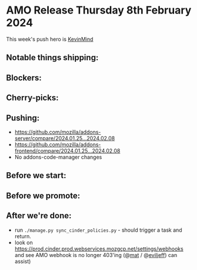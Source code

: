 # AMO Release Thursday 8th February 2024

This week's push hero is [KevinMind](https://github.com/KevinMind)

## Notable things shipping:

## Blockers:

## Cherry-picks:

## Pushing:

- https://github.com/mozilla/addons-server/compare/2024.01.25...2024.02.08
- https://github.com/mozilla/addons-frontend/compare/2024.01.25...2024.02.08
- No addons-code-manager changes

## Before we start:

## Before we promote:

## After we're done:
- run `./manage.py sync_cinder_policies.py` - should trigger a task and return.
- look on https://prod.cinder.prod.webservices.mozgcp.net/settings/webhooks and see AMO webhook is no longer 403'ing (@[mat](https://github.com/diox) / @[eviljeff](https://github.com/eviljeff)) can assist)
